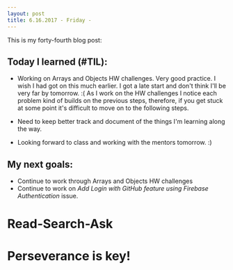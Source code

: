 ```yaml
---
layout: post
title: 6.16.2017 - Friday - 
---
```


This is my forty-fourth blog post: 

## Today I learned (#TIL):   

- Working on Arrays and Objects HW challenges.  Very good practice.  I wish I had got on this much earlier.  I got a late start and don't think I'll be very far by tomorrow. :(
As I work on the HW challenges I notice each problem kind of builds on the previous steps, therefore, if you get stuck at some point it's difficult to move on to the following steps. 

- Need to keep better track and document of the things I'm learning along the way.

- Looking forward to class and working with the mentors tomorrow.  :)



## My next goals:

- Continue to work through Arrays and Objects HW challenges
- Continue to work on _Add Login with GitHub feature using Firebase Authentication_ issue.


# Read-Search-Ask

# Perseverance is key!







